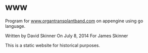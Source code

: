 www
===

Program for www.organtransplantband.com on appengine using go language. 

Written by David Skinner
On July 8, 2014
For James Skinner

This is a static website for historical purposes.